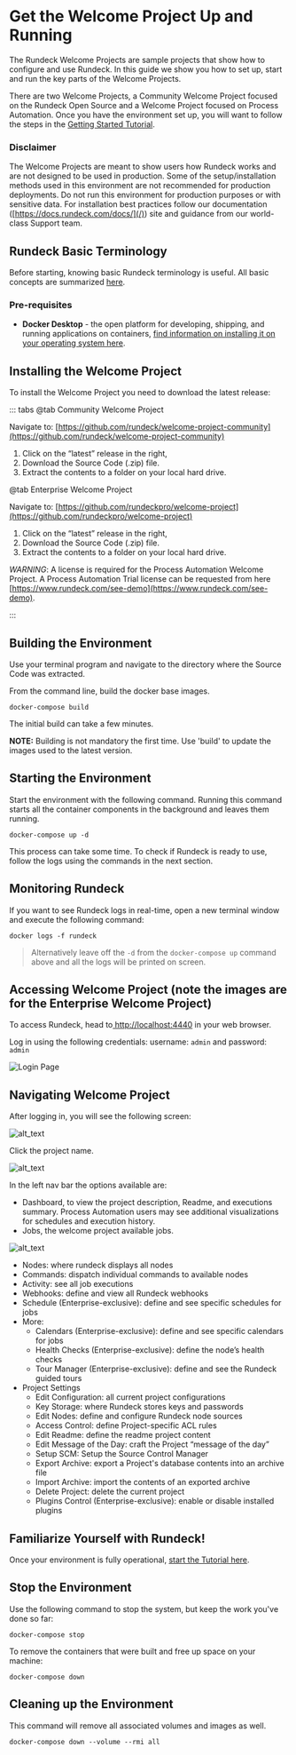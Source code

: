 # Get the Welcome Project Up and Running

The Rundeck Welcome Projects are sample projects that show how to configure and use Rundeck. In this guide we show you how to set up, start and run the key parts of the Welcome Projects.

There are two Welcome Projects, a Community Welcome Project focused on the Rundeck Open Source and a Welcome Project focused on Process Automation. Once you have the environment set up, you will want to follow the steps in the [Getting Started Tutorial](/learning/tutorial/preparing.md).

### Disclaimer

The Welcome Projects are meant to show users how Rundeck works and are not designed to be used in production. Some of the setup/installation methods used in this environment are not recommended for production deployments. Do not run this environment for production purposes or with sensitive data. For installation best practices follow our documentation ([https://docs.rundeck.com/docs/](/)) site and guidance from our world-class Support team.

## Rundeck Basic Terminology

Before starting, knowing basic Rundeck terminology is useful. All basic concepts are summarized [here](/learning/tutorial/terminology.md).

### Pre-requisites

*   **Docker Desktop** - the open platform for developing, shipping, and running applications on containers, [find information on installing it on your operating system here](https://www.docker.com/products/docker-desktop).


## Installing the Welcome Project

To install the Welcome Project you need to download the latest release:

::: tabs
@tab Community Welcome Project

Navigate to: [https://github.com/rundeck/welcome-project-community](https://github.com/rundeck/welcome-project-community)

1. Click on the “latest” release in the right,
1. Download the Source Code (.zip) file.
1. Extract the contents to a folder on your local hard drive.

@tab Enterprise Welcome Project

Navigate to: [https://github.com/rundeckpro/welcome-project](https://github.com/rundeckpro/welcome-project)

1. Click on the “latest” release in the right,
1. Download the Source Code (.zip) file.
1. Extract the contents to a folder on your local hard drive.

_WARNING_: A license is required for the Process Automation Welcome Project. A Process Automation Trial license can be requested from here [https://www.rundeck.com/see-demo](https://www.rundeck.com/see-demo).

:::

## Building the Environment

Use your terminal program and navigate to the directory where the Source Code was extracted.

From the command line, build the docker base images.

```
docker-compose build
```

The initial build can take a few minutes.

**NOTE:** Building is not mandatory the first time. Use 'build' to update the images used to the latest version.

## Starting the Environment

Start the environment with the following command. Running this command starts all the container components in the background and leaves them running.

```
docker-compose up -d
```

This process can take some time.  To check if Rundeck is ready to use, follow the logs using the commands in the next section.

## Monitoring Rundeck

If you want to see Rundeck logs in real-time, open a new terminal window and execute the following command:

```
docker logs -f rundeck
```

> Alternatively leave off the `-d` from the `docker-compose up` command above and all the logs will be printed on screen.

## Accessing Welcome Project (note the images are for the Enterprise Welcome Project)

To access Rundeck, head to[ http://localhost:4440](http://localhost:4440) in your web browser.

Log in using the following credentials: username: `admin` and password: `admin`

![Login Page](/assets/img/login-page.png)

## Navigating Welcome Project

After logging in, you will see the following screen:

![alt_text](/assets/img/howto-project-list.png)

Click the project name.

![alt_text](/assets/img/howto-welcome-project-dashboard.png)

In the left nav bar the options available are:

*   Dashboard, to view the project description, Readme, and executions summary. Process Automation users may see additional visualizations for schedules and execution history.
*   Jobs, the welcome project available jobs.

![alt_text](/assets/img/howto-welcome-joblist.png)

*   Nodes: where rundeck displays all nodes
*   Commands: dispatch individual commands to available nodes
*   Activity: see all job executions
*   Webhooks: define and view all Rundeck webhooks
*   Schedule (Enterprise-exclusive): define and see specific schedules for jobs
*   More:
    *   Calendars (Enterprise-exclusive): define and see specific calendars for jobs
    *   Health Checks (Enterprise-exclusive): define the node’s health checks
    *   Tour Manager (Enterprise-exclusive): define and see the Rundeck guided tours
*   Project Settings
    *   Edit Configuration: all current project configurations
    *   Key Storage: where Rundeck stores keys and passwords
    *   Edit Nodes: define and configure Rundeck node sources
    *   Access Control: define Project-specific ACL rules
    *   Edit Readme: define the readme project content
    *   Edit Message of the Day: craft the Project “message of the day”
    *   Setup SCM: Setup the Source Control Manager
    *   Export Archive: export a Project's database contents into an archive file
    *   Import Archive: import the contents of an exported archive
    *   Delete Project: delete the current project
    *   Plugins Control (Enterprise-exclusive): enable or disable installed plugins

## Familiarize Yourself with Rundeck!

Once your environment is fully operational, [start the Tutorial here](/learning/tutorial/preparing.md).

## Stop the Environment

Use the following command to stop the system, but keep the work you've done so far:

```
docker-compose stop
```

To remove the containers that were built and free up space on your machine:

```
docker-compose down
```

## Cleaning up the Environment

This command will remove all associated volumes and images as well.

```
docker-compose down --volume --rmi all
